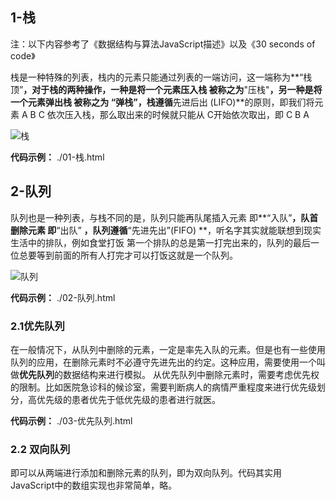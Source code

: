 <!--
 * @Date: 2022-01-05 01:40:32
 * @LastEditors: Lewis
 * @LastEditTime: 2022-01-07 15:45:00
     -->
## 1-栈

注：以下内容参考了《数据结构与算法JavaScript描述》以及《30 seconds of code》

栈是一种特殊的列表，栈内的元素只能通过列表的一端访问，这一端称为**“栈顶”**，对于栈的两种操作，一种是将一个元素压入栈 被称之为**"压栈"**，另一种是将一个元素弹出栈 被称之为 **“弹栈”**，栈遵循**先进后出 (LIFO)**的原则，即我们将元素 A B C 依次压入栈，那么取出来的时候就只能从 C开始依次取出，即 C B A

![栈](https://lewis-note.oss-cn-beijing.aliyuncs.com/github/%E6%A0%88.png)

**代码示例：** ./01-栈.html

## 2-队列

队列也是一种列表，与栈不同的是，队列只能再队尾插入元素 即**“入队”**，队首删除元素 即**“出队” **，队列遵循**“先进先出”(FIFO) **，听名字其实就能联想到现实生活中的排队，例如食堂打饭 第一个排队的总是第一打完出来的，队列的最后一位总要等到前面的所有人打完才可以打饭这就是一个队列。

![队列](https://lewis-note.oss-cn-beijing.aliyuncs.com/github/%E9%98%9F%E5%88%97.png)

**代码示例：** ./02-队列.html

### 2.1优先队列

在一般情况下，从队列中删除的元素，一定是率先入队的元素。但是也有一些使用队列的应用，在删除元素时不必遵守先进先出的约定。这种应用，需要使用一个叫做**优先队列**的数据结构来进行模拟。 从优先队列中删除元素时，需要考虑优先权的限制。比如医院急诊科的候诊室，需要判断病人的病情严重程度来进行优先级划分，高优先级的患者优先于低优先级的患者进行就医。

**代码示例：** ./03-优先队列.html

### 2.2 双向队列

即可以从两端进行添加和删除元素的队列，即为双向队列。代码其实用JavaScript中的数组实现也非常简单，略。